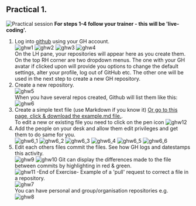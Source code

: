 ## Practical 1. 
![Practical session](https://upload.wikimedia.org/wikipedia/commons/thumb/2/24/Cartoon_Guy_In_Deep_Thought_Using_A_Computer.svg/95px-Cartoon_Guy_In_Deep_Thought_Using_A_Computer.svg.png) **For steps 1-4 follow your trainer - this will be 'live-coding'.**       
1. Log into [github](github.com) using your GH account.   
![ghw1](Screenshots/GHW1a.png) 
![ghw2](Screenshots/GHW2a.png)
![ghw3](Screenshots/GHW3a.png) 
![ghw4](Screenshots/GHW4a.png)     
On the LH pane, your repositories will appear here as you create them.   
On the top RH corner are two dropdown menus. The one with your GH avatar if clicked upon will provide you options to change the default settings, alter your profile, log out of GitHub etc. The other one will be used in the next step to create a new GH repository.
2. Create a new repository.   
![ghw5](Screenshots/GHW5a.png)     
When you have several repos created, Github will list them like this:   
![ghw6](Screenshots/GHW6a.png) 
3. Create a simple text file (use Markdown if you know it) [Or go to this page, click & download the example.md file.](https://raw.githubusercontent.com/bioinformatics-core-shared-training/Using_Git_with_R/master/Example.md?token=ADJJD7SISXLNIPKLMVFELZC47DMDI).  
To edit a new or existing file you need to click on the pen icon
![ghw12](Screenshots/GHW12a.png) 
4. Add the people on your desk and allow them edit privileges and get them to do same for you.    
![ghw6_1](Screenshots/GHW6_1.png) 
![ghw6_2](Screenshots/GHW6_2.png) 
![ghw6_3](Screenshots/GHW6_3.png) 
![ghw6_4](Screenshots/GHW6_4.png) 
![ghw6_5](Screenshots/GHW6_5.png) 
![ghw6_6](Screenshots/GHW6_6.png) 
5. Edit each others files commit the files. See how GH logs and datestamps this activity.  
![ghw9](Screenshots/GHW9a.png) 
![ghw10](Screenshots/GHW10a.png) 
Git can display the differences made to the file between commits by highlighting in red & green.   
![ghw11](Screenshots/GHW11a.png) 
-End of Exercise-
Example of a 'pull' request to correct a file in a repository.    
![ghw7](Screenshots/GHW7a.png)    
You can have personal and group/organisation repositories e.g.   
![ghw8](Screenshots/GHW8a.png) 



   
